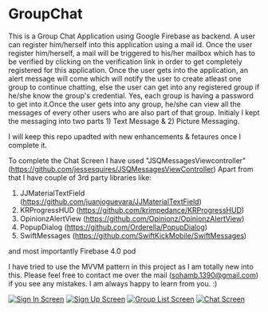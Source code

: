 # GroupChat
This is a Group Chat Application using Google Firebase as backend.
A user can register him/herself into this application using a mail id. Once the user register him/herself, a mail will be triggered
to his/her mailbox which has to be verified by clicking on the verification link in order to get completely registered for this application.
Once the user gets into the application, an alert message will come which will notify the user to create atleast one group to 
continue chatting, else the user can get into any registered group if he/she know the group's credential. Yes, each group is having
a password to get into it.Once the user gets into any group, he/she can view all the messages of every other users who are also
part of that group. Initialy I kept the messaging into two parts 1) Text Message & 2) Picture Messaging.

I will keep this repo upadted with new enhancements & fetaures once I complete it.

To complete the Chat Screen I have used "JSQMessagesViewcontroller" (https://github.com/jessesquires/JSQMessagesViewController)
Apart from that I have couple of 3rd party libraries like:

1. JJMaterialTextField (https://github.com/juanjoguevara/JJMaterialTextField)
2. KRProgressHUD (https://github.com/krimpedance/KRProgressHUD)
3. OpinionzAlertView (https://github.com/Opinionz/OpinionzAlertView)
4. PopupDialog (https://github.com/Orderella/PopupDialog)
5. SwiftMessages (https://github.com/SwiftKickMobile/SwiftMessages)

and most importantly Firebase 4.0 pod


I have tried to use the MVVM pattern in this project as I am totally new into this. Please feel free to contact me over the mail
(sohamb.1390@gmail.com) if you see any mistakes. I am always happy to learn from you. :)


[![Sign In Screen](https://github.com/sohamb1390/GroupChat/blob/master/Simulator%20Screen%20Shot%2008-Jan-2017%2C%2012.22.43%20AM.png)](#features)
[![Sign Up Screen](https://github.com/sohamb1390/GroupChat/blob/master/Simulator%20Screen%20Shot%2008-Jan-2017%2C%2012.22.45%20AM.png)](#features)
[![Group List Screen](https://github.com/sohamb1390/GroupChat/blob/master/Simulator%20Screen%20Shot%2008-Jan-2017%2C%2012.23.01%20AM.png)](#features)
[![Chat Screen](https://github.com/sohamb1390/GroupChat/blob/master/UNADJUSTEDNONRAW_thumb_8b.jpg)](#features)

